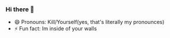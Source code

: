 ### Hi there 👋


- 😄 Pronouns: Kill/Yourself(yes, that's literally my pronounces)
- ⚡ Fun fact: Im inside of your walls
